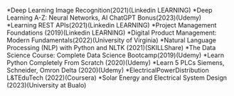 
*Deep Learning Image Recognition(2021)(Linkedin LEARNING)
*Deep Learning A-Z: Neural Networks, AI ChatGPT Bonus(2023)(Udemy)
*Learning REST APIs(2021)(Linkedin LEARNING)
*Project Management Foundations (2019)(Linkedin LEARNING)
*Digital Product Management: Modern Fundamentals(2022)(University of Virginia)
*Natural Language Processing (NLP) with Python and NLTK (2021)(SKILLShare)
*The Data Science Course: Complete Data Science Bootcamp(2019)(Udemy)
*Learn Python Completely From Scratch (2020)(Udemy)
*Learn 5 PLCs Siemens, Schneider, Omron Delta (2020)(Udemy)
*ElectricalPowerDistribution L&TEduTech (2022)(Coursera)
*Solar Energy and Electrical System Design (2023)(University at Bu alo)
